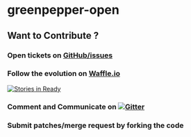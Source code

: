 # greenpepper-open

## Want to Contribute ? 

### Open tickets on [GitHub/issues](https://github.com/strator-dev/greenpepper-open/issues)

### Follow the evolution on [Waffle.io](https://waffle.io/strator-dev/greenpepper-open) 

[![Stories in Ready](https://badge.waffle.io/strator-dev/greenpepper-open.png?label=ready&title=Ready)](http://waffle.io/strator-dev/greenpepper-open)

### Comment and Communicate on [![Gitter](https://badges.gitter.im/Join%20Chat.svg)](https://gitter.im/strator-dev/greenpepper-open?utm_source=badge&utm_medium=badge&utm_campaign=pr-badge&utm_content=badge)

### Submit patches/merge request by forking the code

